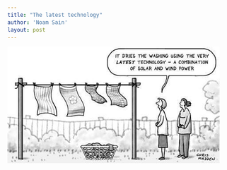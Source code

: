 ```yaml
---
title: "The latest technology"
author: 'Noam Sain'
layout: post
---
```


![Drying clothes with a combination of wind and solar power](/assets/2022/2022-10-funny10.jpg "Drying clothes with a combination of wind and solar power")
